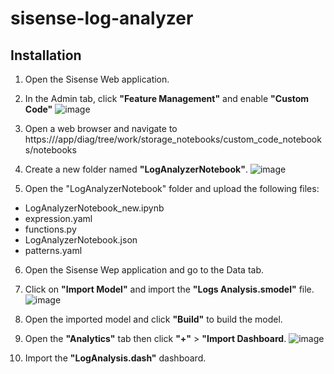 # sisense-log-analyzer

## Installation

1. Open the Sisense Web application.
2. In the Admin tab, click **"Feature Management"** and enable **"Custom Code"**
![image](https://user-images.githubusercontent.com/81238182/112159139-31799c80-8bbf-11eb-8265-e2c5fd1d7bfb.png)

3. Open a web browser and navigate to https://<Your Sisense URL>/app/diag/tree/work/storage_notebooks/custom_code_notebooks/notebooks
4. Create a new folder named **"LogAnalyzerNotebook"**.
![image](https://user-images.githubusercontent.com/81238182/112159706-d300ee00-8bbf-11eb-8a14-e390884694f2.png)

5. Open the "LogAnalyzerNotebook" folder and upload the following files:
- LogAnalyzerNotebook_new.ipynb
- expression.yaml
- functions.py
- LogAnalyzerNotebook.json
- patterns.yaml

6. Open the Sisense Wep application and go to the Data tab.
7. Click on **"Import Model"** and import the **"Logs Analysis.smodel"** file.
![image](https://user-images.githubusercontent.com/81238182/112160883-fc6e4980-8bc0-11eb-8ed1-ed73a0702ee4.png)

8. Open the imported model and click **"Build"** to build the model.
9. Open the **"Analytics"** tab then click **"+"** > **"Import Dashboard**.
![image](https://user-images.githubusercontent.com/81238182/112161771-d4331a80-8bc1-11eb-90e0-af6f6aedc35b.png)

10. Import the **"LogAnalysis.dash"** dashboard. 



